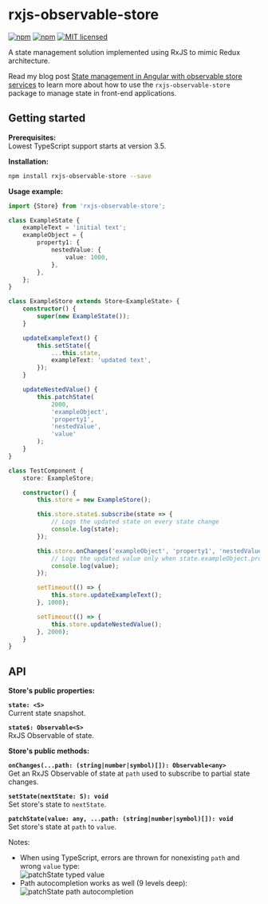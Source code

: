 # rxjs-observable-store

[![npm](https://img.shields.io/npm/v/rxjs-observable-store.svg?style=flat-square)](https://www.npmjs.com/package/rxjs-observable-store)
[![npm](https://img.shields.io/npm/dm/rxjs-observable-store.svg?style=flat-square)](https://www.npmjs.com/package/rxjs-observable-store)
[![MIT licensed](https://img.shields.io/badge/license-MIT-blue.svg?style=flat-square)](https://github.com/georgebyte/rxjs-observable-store/blob/master/LICENSE)

A state management solution implemented using RxJS to mimic Redux architecture.

Read my blog post [State management in Angular with observable store services](https://georgebyte.com/state-management-in-angular-with-observable-store-services/) to learn more about how to use the `rxjs-observable-store` package to manage state in front-end applications.

## Getting started

**Prerequisites:**  
Lowest TypeScript support starts at version 3.5.

**Installation:**

```bash
npm install rxjs-observable-store --save
```

**Usage example:**

```typescript
import {Store} from 'rxjs-observable-store';

class ExampleState {
    exampleText = 'initial text';
    exampleObject = {
        property1: {
            nestedValue: {
                value: 1000,
            },
        },
    };
}

class ExampleStore extends Store<ExampleState> {
    constructor() {
        super(new ExampleState());
    }

    updateExampleText() {
        this.setState({
            ...this.state,
            exampleText: 'updated text',
        });
    }

    updateNestedValue() {
        this.patchState(
            2000,
            'exampleObject',
            'property1',
            'nestedValue',
            'value'
        );
    }
}

class TestComponent {
    store: ExampleStore;

    constructor() {
        this.store = new ExampleStore();

        this.store.state$.subscribe(state => {
            // Logs the updated state on every state change
            console.log(state);
        });

        this.store.onChanges('exampleObject', 'property1', 'nestedValue', 'value').subscribe(value => {
            // Logs the updated value only when state.exampleObject.property1.nestedValue.value changes
            console.log(value);
        });

        setTimeout(() => {
            this.store.updateExampleText();
        }, 1000);

        setTimeout(() => {
            this.store.updateNestedValue();
        }, 2000);
    }
}
```

## API

**Store's public properties:**

**`state: <S>`**  
Current state snapshot.

**`state$: Observable<S>`**  
RxJS Observable of state.

**Store's public methods:**

**`onChanges(...path: (string|number|symbol)[]): Observable<any>`**  
Get an RxJS Observable of state at `path` used to subscribe to partial state changes.

**`setState(nextState: S): void`**  
Set store's state to `nextState`.

**`patchState(value: any, ...path: (string|number|symbol)[]): void`**  
Set store's state at `path` to `value`.

Notes:  

* When using TypeScript, errors are thrown for nonexisting `path` and wrong `value` type:  
![patchState typed value](images/patchState-typed-value.gif "patchState typed value")  
* Path autocompletion works as well (9 levels deep):  
![patchState path autocompletion](images/patchState-path-autocompletion.gif "patchState path autocompletion")
